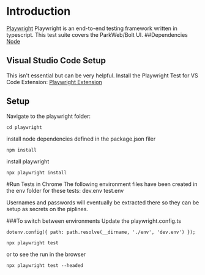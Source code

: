 # Introduction
[Playwright](https://playwright.dev/)
Playwright is an end-to-end testing framework written in typescript.
This test suite covers the ParkWeb/Bolt UI.
##Dependencies
[Node](https://nodejs.org/en/download)

## Visual Studio Code Setup
This isn't essential but can be very helpful. Install the Playwright Test for VS Code Extension:
[Playwright Extension](https://marketplace.visualstudio.com/items?itemName=ms-playwright.playwright)
## Setup
Navigate to the playwright folder:
```
cd playwright
```
install node dependencies defined in the package.json filer
```
npm install
```
install playwright
```
npx playwright install
```
#Run Tests in Chrome
The following environment files have been created in the env folder for these tests:
dev.env
test.env

Usernames and passwords will eventually be extracted there so they can be setup as secrets on the piplines.

###To switch between environments
Update the playwright.config.ts

```
dotenv.config({ path: path.resolve(__dirname, './env', 'dev.env') });
```


```
npx playwright test
```
or to see the run in the browser
```
npx playwright test --headed
```
